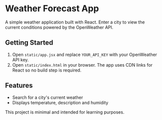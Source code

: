 # Weather Forecast App

A simple weather application built with React. Enter a city to view the current conditions powered by the OpenWeather API.

## Getting Started

1. Open `static/app.jsx` and replace `YOUR_API_KEY` with your OpenWeather API key.
2. Open `static/index.html` in your browser. The app uses CDN links for React so no build step is required.

## Features

- Search for a city's current weather
- Displays temperature, description and humidity

This project is minimal and intended for learning purposes.
